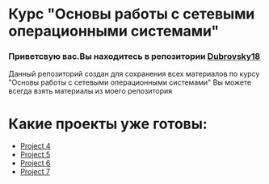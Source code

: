 # Курс "Основы работы с сетевыми операционными системами"

### Приветсвую вас.Вы находитесь в репозитории [Dubrovsky18](https://github.com/Dubrovsky18)

Данный репозиторий создан для сохранения всех материалов по курсу "Основы работы с сетевыми операционными системами"
Вы можете всегда взять материалы из моего репозитория

# Какие проекты уже готовы:
+ [Project 4](https://github.com/Dubrovsky18/OS_system/tree/main/project_4)
+ [Project 5](https://github.com/Dubrovsky18/OS_system/tree/main/project_5)
+ [Project 6](https://github.com/Dubrovsky18/OS_system/tree/main/project_6)
+ [Project 7](https://github.com/Dubrovsky18/OS_system/tree/main/project_7)

